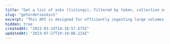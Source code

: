 ```yaml
---
title: "Get a list of asks (listings), filtered by token, collection or maker"
slug: "getordersasksv1"
excerpt: "This API is designed for efficiently ingesting large volumes of orders, for external processing"
hidden: true
createdAt: "2023-03-24T14:10:57.675Z"
updatedAt: "2023-07-27T19:19:08.214Z"
---
```

